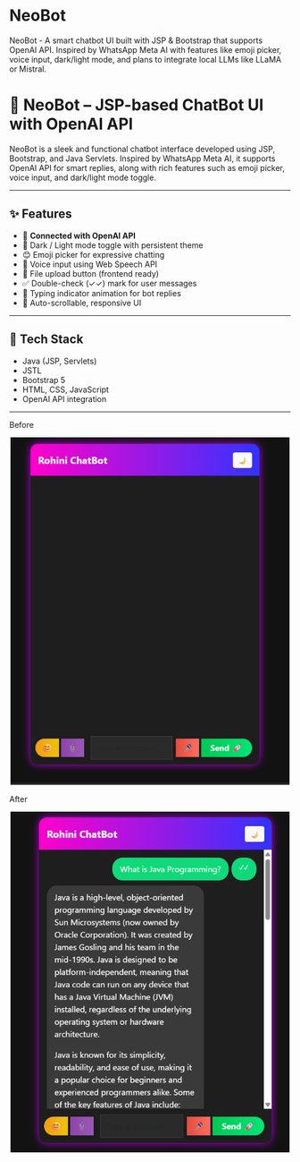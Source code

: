 # NeoBot
NeoBot - A smart chatbot UI built with JSP &amp; Bootstrap that supports OpenAI API. Inspired by WhatsApp Meta AI with features like emoji picker, voice input, dark/light mode, and plans to integrate local LLMs like LLaMA or Mistral.


# 🤖 NeoBot – JSP-based ChatBot UI with OpenAI API

NeoBot is a sleek and functional chatbot interface developed using JSP, Bootstrap, and Java Servlets. Inspired by WhatsApp Meta AI, it supports OpenAI API for smart replies, along with rich features such as emoji picker, voice input, and dark/light mode toggle.

---

## ✨ Features

- 🔗 **Connected with OpenAI API**
- 🌙 Dark / Light mode toggle with persistent theme
- 😊 Emoji picker for expressive chatting
- 🎤 Voice input using Web Speech API
- 📎 File upload button (frontend ready)
- ✅ Double-check (✓✓) mark for user messages
- 🧠 Typing indicator animation for bot replies
- 🔄 Auto-scrollable, responsive UI

---

## 🔧 Tech Stack

- Java (JSP, Servlets)
- JSTL
- Bootstrap 5
- HTML, CSS, JavaScript
- OpenAI API integration

---
Before 
<p align="center">
  <img src="src/Images/Screenshot (117).png" width="500" alt="NeoBot Chat UI" />
</p>

After
<p align="center">
  <img src="src/Images/Screenshot (115).png" width="500" alt="NeoBot Chat UI" />
</p>
